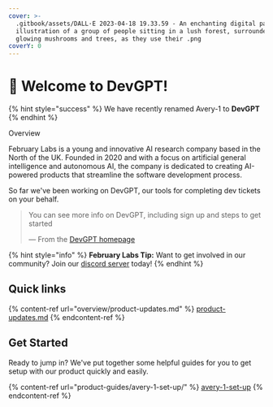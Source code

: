 ```yaml
---
cover: >-
  .gitbook/assets/DALL·E 2023-04-18 19.33.59 - An enchanting digital pastel
  illustration of a group of people sitting in a lush forest, surrounded by
  glowing mushrooms and trees, as they use their .png
coverY: 0
---
```


# 👋 Welcome to DevGPT!

{% hint style="success" %}
We have recently renamed Avery-1 to **DevGPT**
{% endhint %}

Overview

February Labs is a young and innovative AI research company based in the North of the UK. Founded in 2020 and with a focus on artificial general intelligence and autonomous AI, the company is dedicated to creating AI-powered products that streamline the software development process.

So far we've been working on DevGPT, our tools for completing dev tickets on your behalf.

> You can see more info on DevGPT, including sign up and steps to get started
>
> — From the [DevGPT homepage](https://devgpt.com)



{% hint style="info" %}
**February Labs Tip:** Want to get involved in our community? Join our [discord server](https://discord.gg/6GFtwzuvtw) today!
{% endhint %}

## Quick links

{% content-ref url="overview/product-updates.md" %}
[product-updates.md](overview/product-updates.md)
{% endcontent-ref %}

## Get Started

Ready to jump in? We've put together some helpful guides for you to get setup with our product quickly and easily.

{% content-ref url="product-guides/avery-1-set-up/" %}
[avery-1-set-up](product-guides/avery-1-set-up/)
{% endcontent-ref %}
